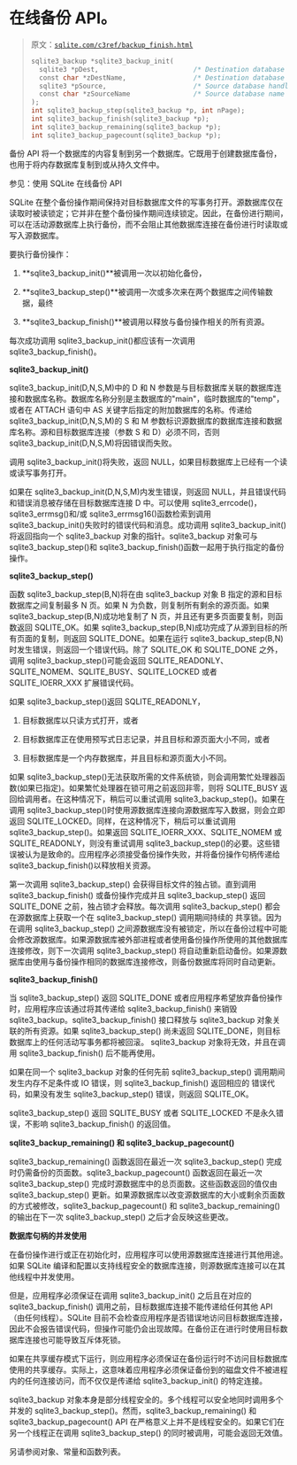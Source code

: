 # 在线备份 API。

> 原文：[`sqlite.com/c3ref/backup_finish.html`](https://sqlite.com/c3ref/backup_finish.html)
> 
> ```sql
> sqlite3_backup *sqlite3_backup_init(
>   sqlite3 *pDest,                        /* Destination database handle */
>   const char *zDestName,                 /* Destination database name */
>   sqlite3 *pSource,                      /* Source database handle */
>   const char *zSourceName                /* Source database name */
> );
> int sqlite3_backup_step(sqlite3_backup *p, int nPage);
> int sqlite3_backup_finish(sqlite3_backup *p);
> int sqlite3_backup_remaining(sqlite3_backup *p);
> int sqlite3_backup_pagecount(sqlite3_backup *p);
> 
> ```

备份 API 将一个数据库的内容复制到另一个数据库。它既用于创建数据库备份，也用于将内存数据库复制到或从持久文件中。

参见：使用 SQLite 在线备份 API

SQLite 在整个备份操作期间保持对目标数据库文件的写事务打开。源数据库仅在读取时被读锁定；它并非在整个备份操作期间连续锁定。因此，在备份进行期间，可以在活动源数据库上执行备份，而不会阻止其他数据库连接在备份进行时读取或写入源数据库。

要执行备份操作：

1.  **sqlite3_backup_init()**被调用一次以初始化备份，

1.  **sqlite3_backup_step()**被调用一次或多次来在两个数据库之间传输数据，最终

1.  **sqlite3_backup_finish()**被调用以释放与备份操作相关的所有资源。

每次成功调用 sqlite3_backup_init()都应该有一次调用 sqlite3_backup_finish()。

**sqlite3_backup_init()**

sqlite3_backup_init(D,N,S,M)中的 D 和 N 参数是与目标数据库关联的数据库连接和数据库名称。数据库名称分别是主数据库的"main"，临时数据库的"temp"，或者在 ATTACH 语句中 AS 关键字后指定的附加数据库的名称。传递给 sqlite3_backup_init(D,N,S,M)的 S 和 M 参数标识源数据库的数据库连接和数据库名称。源和目标数据库连接（参数 S 和 D）必须不同，否则 sqlite3_backup_init(D,N,S,M)将因错误而失败。

调用 sqlite3_backup_init()将失败，返回 NULL，如果目标数据库上已经有一个读或读写事务打开。

如果在 sqlite3_backup_init(D,N,S,M)内发生错误，则返回 NULL，并且错误代码和错误消息被存储在目标数据库连接 D 中。可以使用 sqlite3_errcode()，sqlite3_errmsg()和/或 sqlite3_errmsg16()函数检索到调用 sqlite3_backup_init()失败时的错误代码和消息。成功调用 sqlite3_backup_init()将返回指向一个 sqlite3_backup 对象的指针。sqlite3_backup 对象可与 sqlite3_backup_step()和 sqlite3_backup_finish()函数一起用于执行指定的备份操作。

**sqlite3_backup_step()**

函数 sqlite3_backup_step(B,N)将在由 sqlite3_backup 对象 B 指定的源和目标数据库之间复制最多 N 页。如果 N 为负数，则复制所有剩余的源页面。如果 sqlite3_backup_step(B,N)成功地复制了 N 页，并且还有更多页面要复制，则函数返回 SQLITE_OK。如果 sqlite3_backup_step(B,N)成功完成了从源到目标的所有页面的复制，则返回 SQLITE_DONE。如果在运行 sqlite3_backup_step(B,N)时发生错误，则返回一个错误代码。除了 SQLITE_OK 和 SQLITE_DONE 之外，调用 sqlite3_backup_step()可能会返回 SQLITE_READONLY、SQLITE_NOMEM、SQLITE_BUSY、SQLITE_LOCKED 或者 SQLITE_IOERR_XXX 扩展错误代码。

如果 sqlite3_backup_step()返回 SQLITE_READONLY，

1.  目标数据库以只读方式打开，或者

1.  目标数据库正在使用预写式日志记录，并且目标和源页面大小不同，或者

1.  目标数据库是一个内存数据库，并且目标和源页面大小不同。

如果 sqlite3_backup_step()无法获取所需的文件系统锁，则会调用繁忙处理器函数(如果已指定)。如果繁忙处理器在锁可用之前返回非零，则将 SQLITE_BUSY 返回给调用者。在这种情况下，稍后可以重试调用 sqlite3_backup_step()。如果在调用 sqlite3_backup_step()时使用源数据库连接向源数据库写入数据，则会立即返回 SQLITE_LOCKED。同样，在这种情况下，稍后可以重试调用 sqlite3_backup_step()。如果返回 SQLITE_IOERR_XXX、SQLITE_NOMEM 或 SQLITE_READONLY，则没有重试调用 sqlite3_backup_step()的必要。这些错误被认为是致命的。应用程序必须接受备份操作失败，并将备份操作句柄传递给 sqlite3_backup_finish()以释放相关资源。

第一次调用 sqlite3_backup_step() 会获得目标文件的独占锁。直到调用 sqlite3_backup_finish() 或备份操作完成并且 sqlite3_backup_step() 返回 SQLITE_DONE 之前，独占锁才会释放。每次调用 sqlite3_backup_step() 都会在源数据库上获取一个在 sqlite3_backup_step() 调用期间持续的 共享锁。因为在调用 sqlite3_backup_step() 之间源数据库没有被锁定，所以在备份过程中可能会修改源数据库。如果源数据库被外部进程或者使用备份操作所使用的其他数据库连接修改，则下一次调用 sqlite3_backup_step() 将自动重新启动备份。如果源数据库由使用与备份操作相同的数据库连接修改，则备份数据库将同时自动更新。

**sqlite3_backup_finish()**

当 sqlite3_backup_step() 返回 SQLITE_DONE 或者应用程序希望放弃备份操作时，应用程序应该通过将其传递给 sqlite3_backup_finish() 来销毁 sqlite3_backup。sqlite3_backup_finish() 接口释放与 sqlite3_backup 对象关联的所有资源。如果 sqlite3_backup_step() 尚未返回 SQLITE_DONE，则目标数据库上的任何活动写事务都将被回滚。 sqlite3_backup 对象将无效，并且在调用 sqlite3_backup_finish() 后不能再使用。

如果在同一个 sqlite3_backup 对象的任何先前 sqlite3_backup_step() 调用期间发生内存不足条件或 IO 错误，则 sqlite3_backup_finish() 返回相应的 错误代码，如果没有发生 sqlite3_backup_step() 错误，则返回 SQLITE_OK。

sqlite3_backup_step() 返回 SQLITE_BUSY 或者 SQLITE_LOCKED 不是永久错误，不影响 sqlite3_backup_finish() 的返回值。

**sqlite3_backup_remaining() 和 sqlite3_backup_pagecount()**

sqlite3_backup_remaining() 函数返回在最近一次 sqlite3_backup_step() 完成时仍需备份的页面数。sqlite3_backup_pagecount() 函数返回在最近一次 sqlite3_backup_step() 完成时源数据库中的总页面数。这些函数返回的值仅由 sqlite3_backup_step() 更新。如果源数据库以改变源数据库的大小或剩余页面数的方式被修改，sqlite3_backup_pagecount() 和 sqlite3_backup_remaining() 的输出在下一次 sqlite3_backup_step() 之后才会反映这些更改。

**数据库句柄的并发使用**

在备份操作进行或正在初始化时，应用程序可以使用源数据库连接进行其他用途。如果 SQLite 编译和配置以支持线程安全的数据库连接，则源数据库连接可以在其他线程中并发使用。

但是，应用程序必须保证在调用 sqlite3_backup_init() 之后且在对应的 sqlite3_backup_finish() 调用之前，目标数据库连接不能传递给任何其他 API（由任何线程）。SQLite 目前不会检查应用程序是否错误地访问目标数据库连接，因此不会报告错误代码，但操作可能仍会出现故障。在备份正在进行时使用目标数据库连接也可能导致互斥体死锁。

如果在共享缓存模式下运行，则应用程序必须保证在备份运行时不访问目标数据库使用的共享缓存。实际上，这意味着应用程序必须保证备份到的磁盘文件不被进程内的任何连接访问，而不仅仅是传递给 sqlite3_backup_init() 的特定连接。

sqlite3_backup 对象本身是部分线程安全的。多个线程可以安全地同时调用多个并发的 sqlite3_backup_step()。然而，sqlite3_backup_remaining() 和 sqlite3_backup_pagecount() API 在严格意义上并不是线程安全的。如果它们在另一个线程正在调用 sqlite3_backup_step() 的同时被调用，可能会返回无效值。

另请参阅对象、常量和函数列表。
